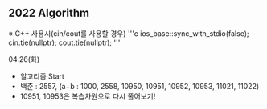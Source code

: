 ## 2022 Algorithm


※ C++ 사용시(cin/cout를 사용할 경우)
'''c
  ios_base::sync_with_stdio(false);
  cin.tie(nullptr);
  cout.tie(nullptr);
'''

04.26(화)
 - 알고리즘 Start
 - 백준 : 2557, (a+b : 1000, 2558, 10950, 10951, 10952, 10953, 11021, 11022)
  - 10951, 10953은 복습차원으로 다시 풀어보기!
